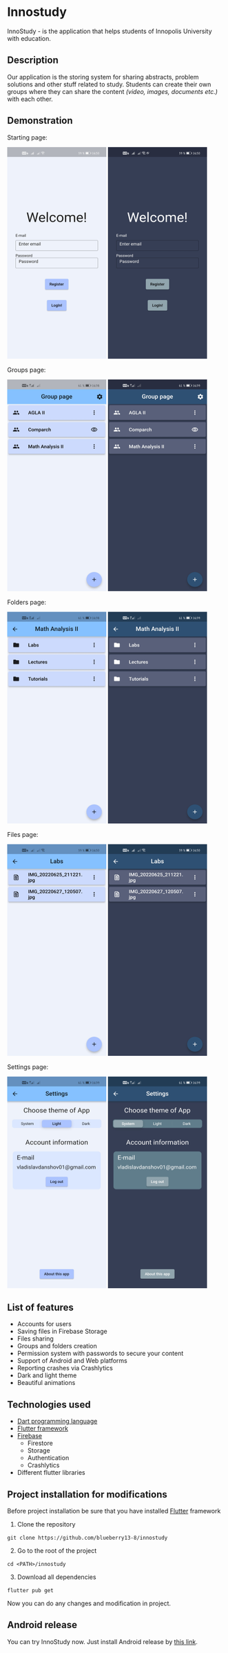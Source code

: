 # Innostudy

InnoStudy - is the application that helps students of Innopolis University with education.

## Description

Our application is the storing system for sharing abstracts, problem solutions and other stuff related to study. 
Students can create their own groups where they can share the content <i>(video, images, documents etc.)</i> with each other.

## Demonstration

<p>Starting page:</p>
<p float="left">
 <img src="./screens/start_light.jpg" width="230" height="490">
 <img src="./screens/start_dark.jpg" width="230" height="490">
</p>
<p>Groups page:</p>
<p float="left">
 <img src="./screens/groups_light.jpg" width="230" height="490">
 <img src="./screens/groups_dark.jpg" width="230" height="490">
</p>
<p>Folders page:</p>
<p float="left">
 <img src="./screens/folders_light.jpg" width="230" height="490">
 <img src="./screens/folders_dark.jpg" width="230" height="490">
</p>
<p>Files page:</p>
<p float="left">
 <img src="./screens/files_light.jpg" width="230" height="490">
 <img src="./screens/files_dark.jpg" width="230" height="490">
</p>
<p>Settings page:</p>
<p float="left">
 <img src="./screens/settings_light.jpg" width="230" height="490">
 <img src="./screens/settings_dark.jpg" width="230" height="490">
</p>

## List of features
* Accounts for users
* Saving files in Firebase Storage
* Files sharing
* Groups and folders creation
* Permission system with passwords to secure your content
* Support of Android and Web platforms
* Reporting crashes via Crashlytics
* Dark and light theme
* Beautiful animations

## Technologies used

* [Dart programming language](https://dart.dev)
* [Flutter framework](https://flutter.dev)
* [Firebase](https://firebase.google.com)
  * Firestore
  * Storage
  * Authentication
  * Crashlytics
* Different flutter libraries

## Project installation for modifications
Before project installation be sure that you have installed [Flutter](https://flutter.dev) framework

1. Clone the repository
```console
git clone https://github.com/blueberry13-8/innostudy
```

2. Go to the root of the project
```console
cd <PATH>/innostudy
```

3. Download all dependencies
```console
flutter pub get
```
Now you can do any changes and modification in project.

## Android release
You can try InnoStudy now. Just install Android release by [this link](https://github.com/blueberry13-8/innostudy/releases/download/v1.0.1/InnoStudyApp-v1.0.1.apk).
